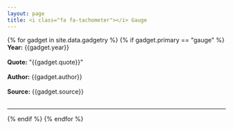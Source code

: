 ```yaml
---
layout: page
title: <i class="fa fa-tachometer"></i> Gauge
---
```


{% for gadget in site.data.gadgetry %}
{% if gadget.primary == "gauge" %}
  <br>
  **Year:** {{gadget.year}}
  <br>
  <br>
  **Quote:** "{{gadget.quote}}"
  <br>
  <br>
  **Author:** {{gadget.author}}
  <br>
  <br>
  **Source:** {{gadget.source}}
  <br>
  <br>
  <hr/>
{% endif %}
{% endfor %}
